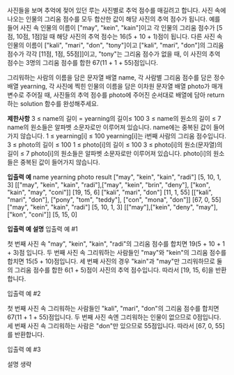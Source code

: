 사진들을 보며 추억에 젖어 있던 루는 사진별로 추억 점수를 매길려고 합니다. 사진 속에 나오는 인물의 그리움 점수를 모두 합산한 값이 해당 사진의 추억 점수가 됩니다. 예를 들어 사진 속 인물의 이름이 ["may", "kein", "kain"]이고 각 인물의 그리움 점수가 [5점, 10점, 1점]일 때 해당 사진의 추억 점수는 16(5 + 10 + 1)점이 됩니다. 다른 사진 속 인물의 이름이 ["kali", "mari", "don", "tony"]이고 ["kali", "mari", "don"]의 그리움 점수가 각각 [11점, 1점, 55점]]이고, "tony"는 그리움 점수가 없을 때, 이 사진의 추억 점수는 3명의 그리움 점수를 합한 67(11 + 1 + 55)점입니다.

그리워하는 사람의 이름을 담은 문자열 배열 name, 각 사람별 그리움 점수를 담은 정수 배열 yearning, 각 사진에 찍힌 인물의 이름을 담은 이차원 문자열 배열 photo가 매개변수로 주어질 때, 사진들의 추억 점수를 photo에 주어진 순서대로 배열에 담아 return하는 solution 함수를 완성해주세요.

**제한사항**
3 ≤ name의 길이 = yearning의 길이≤ 100
3 ≤ name의 원소의 길이 ≤ 7
name의 원소들은 알파벳 소문자로만 이루어져 있습니다.
name에는 중복된 값이 들어가지 않습니다.
1 ≤ yearning[i] ≤ 100
yearning[i]는 i번째 사람의 그리움 점수입니다.
3 ≤ photo의 길이 ≤ 100
1 ≤ photo[i]의 길이 ≤ 100
3 ≤ photo[i]의 원소(문자열)의 길이 ≤ 7
photo[i]의 원소들은 알파벳 소문자로만 이루어져 있습니다.
photo[i]의 원소들은 중복된 값이 들어가지 않습니다.

**입출력 예**
name yearning photo result
["may", "kein", "kain", "radi"] [5, 10, 1, 3] [["may", "kein", "kain", "radi"],["may", "kein", "brin", "deny"], ["kon", "kain", "may", "coni"]] [19, 15, 6]
["kali", "mari", "don"] [11, 1, 55] [["kali", "mari", "don"], ["pony", "tom", "teddy"], ["con", "mona", "don"]] [67, 0, 55]
["may", "kein", "kain", "radi"] [5, 10, 1, 3] [["may"],["kein", "deny", "may"], ["kon", "coni"]] [5, 15, 0]

**입출력 예 설명**
입출력 예 #1

첫 번째 사진 속 "may", "kein", "kain", "radi"의 그리움 점수를 합치면 19(5 + 10 + 1 + 3)점 입니다. 두 번째 사진 속 그리워하는 사람들인 "may"와 "kein"의 그리움 점수를 합치면 15(5 + 10)점입니다. 세 번째 사진의 경우 "kain"과 "may"만 그리워하므로 둘의 그리움 점수를 합한 6(1 + 5)점이 사진의 추억 점수입니다. 따라서 [19, 15, 6]을 반환합니다.

입출력 예 #2

첫 번째 사진 속 그리워하는 사람들인 "kali", "mari", "don"의 그리움 점수를 합치면 67(11 + 1 + 55)점입니다. 두 번째 사진 속엔 그리워하는 인물이 없으므로 0점입니다. 세 번째 사진 속 그리워하는 사람은 "don"만 있으므로 55점입니다. 따라서 [67, 0, 55]를 반환합니다.

입출력 예 #3

설명 생략
